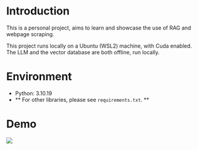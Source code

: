 # Introduction
This is a personal project, aims to learn and showcase the use of RAG and webpage scraping.

This project runs locally on a Ubuntu (WSL2) machine, with Cuda enabled. The LLM and the vector database are both offline, run locally. 

# Environment
- Python: 3.10.19
- ** For other libraries, please see `requirements.txt`. **

# Demo
![](https://github.com/psamtam/AskAboutWikiPage/blob/main/Demo.gif)

